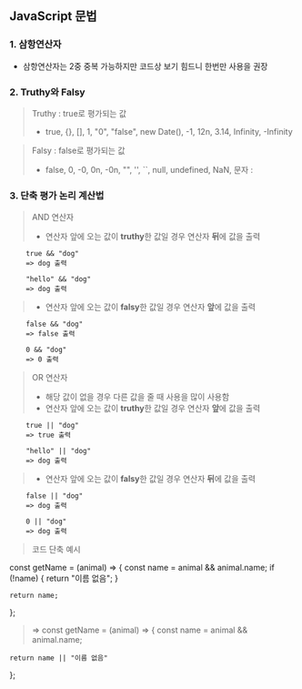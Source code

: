 ## JavaScript 문법

### 1. 삼항연산자

- 삼항연산자는 2중 중복 가능하지만 코드상 보기 힘드니 한번만 사용을 권장

### 2. Truthy와 Falsy

> Truthy : true로 평가되는 값
> - true, {}, [], 1, "0", "false", new Date(), -1, 12n, 3.14, Infinity, -Infinity

> Falsy : false로 평가되는 값 
> - false, 0, -0, 0n, -0n, "", '', ``, null, undefined, NaN, 문자 :

### 3. 단축 평가 논리 계산법
> AND 연산자
> - 연산자 앞에 오는 값이 **truthy**한 값일 경우 연산자 **뒤**에 값을 출력
> 
        true && "dog"
        => dog 출력
        
        "hello" && "dog"
        => dog 출력
        
> - 연산자 앞에 오는 값이 **falsy**한 값일 경우 연산자 **앞**에 값을 출력
> 
        false && "dog"
        => false 출력

        0 && "dog"
        => 0 출력

> OR 연산자
> - 해당 값이 없을 경우 다른 값을 줄 때 사용을 많이 사용함
> - 연산자 앞에 오는 값이 **truthy**한 값일 경우 연산자 **앞**에 값을 출력
>
        true || "dog"
        => true 출력

        "hello" || "dog"
        => dog 출력
        
> - 연산자 앞에 오는 값이 **falsy**한 값일 경우 연산자 **뒤**에 값을 출력
>
        false || "dog"
        => dog 출력

        0 || "dog"
        => dog 출력
        
> 코드 단축 예시

  const getName = (animal) => {
    const name = animal && animal.name;
    if (!name) {
      return "이름 없음";
    }

    return name;
  };
  
> =>
  const getName = (animal) => {
    const name = animal && animal.name;
    
    return name || "이름 없음"
  };
